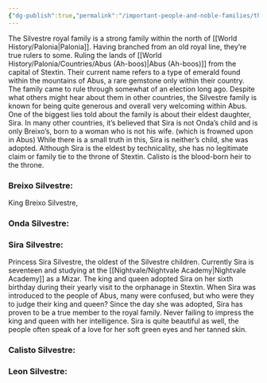```yaml
---
{"dg-publish":true,"permalink":"/important-people-and-noble-families/the-silvestre-royal-family/"}
---
```



The Silvestre royal family is a strong family within the north of [[World History/Palonia\|Palonia]]. Having branched from an old royal line, they’re true rulers to some. Ruling the lands of [[World History/Palonia/Countries/Abus (Ah-boos)\|Abus (Ah-boos)]] from the capital of Stextin. Their current name refers to a type of emerald found within the mountains of Abus, a rare gemstone only within their country. The family came to rule through somewhat of an election long ago. Despite what others might hear about them in other countries, the Silvestre family is known for being quite generous and overall very welcoming within Abus. One of the biggest lies told about the family is about their eldest daughter, Sira. In many other countries, it’s believed that Sira is not Onda’s child and is only Breixo’s, born to a woman who is not his wife. (which is frowned upon in Abus) While there is a small truth in this, Sira is neither’s child, she was adopted. Although Sira is the eldest by technicality, she has no legitimate claim or family tie to the throne of Stextin. Calisto is the blood-born heir to the throne.

  

### Breixo Silvestre:

King Breixo Silvestre,

### Onda Silvestre:


### Sira Silvestre:

Princess Sira Silvestre, the oldest of the Silvestre children. Currently Sira is seventeen and studying at the [[Nightvale/Nightvale Academy\|Nightvale Academy]] as a Mizar. The king and queen adopted Sira on her sixth birthday during their yearly visit to the orphanage in Stextin. When Sira was introduced to the people of Abus, many were confused, but who were they to judge their king and queen? Since the day she was adopted, Sira has proven to be a true member to the royal family. Never failing to impress the king and queen with her intelligence. Sira is quite beautiful as well, the people often speak of a love for her soft green eyes and her tanned skin.

### Calisto Silvestre:


### Leon Silvestre:


